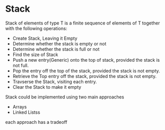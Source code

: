 # Stack

Stack of elements of type T is a finite sequence of elements of T together with the following operations:

- Create Stack, Leaving it Empty
- Determine whether the stack is empty or not
- Determine whether the stack is full or not
- Find the size of Stack
- Push a new entry(Generic) onto the top of stack, provided the stack is not full.
- Pop the entry off the top of the stack, provided the stack is not empty.
- Retrieve the Top entry off the stack, provided the stack is not empty.
- Travserse the Stack, visiting each entry.
- Clear the Stack to make it empty


Stack could be implemented using two main approaches

- Arrays 
- Linked Listss

each approach has a tradeoff 
